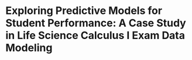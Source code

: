 # Exploring Predictive Models for Student Performance: A Case Study in Life Science Calculus I Exam Data Modeling

